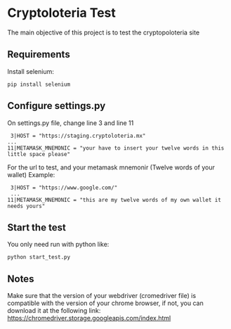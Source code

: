 # Cryptoloteria Test

The main objective of this project is to test the cryptopoloteria site

## Requirements

Install selenium:
```
pip install selenium
```

## Configure settings.py
On settings.py file, change line 3 and line 11
```
 3|HOST = "https://staging.cryptoloteria.mx"
...
11|METAMASK_MNEMONIC = "your have to insert your twelve words in this little space please"
```
For the url to test, and your metamask mnemonir (Twelve words of your wallet) Example:
```
 3|HOST = "https://www.google.com/"
 ...
11|METAMASK_MNEMONIC = "this are my twelve words of my own wallet it needs yours"
```

## Start the test

You only need run with python like:
```
python start_test.py
```

## Notes
Make sure that the version of your webdriver (cromedriver file) is compatible with the version of your chrome browser, if not, you can download it at the following link:
https://chromedriver.storage.googleapis.com/index.html
